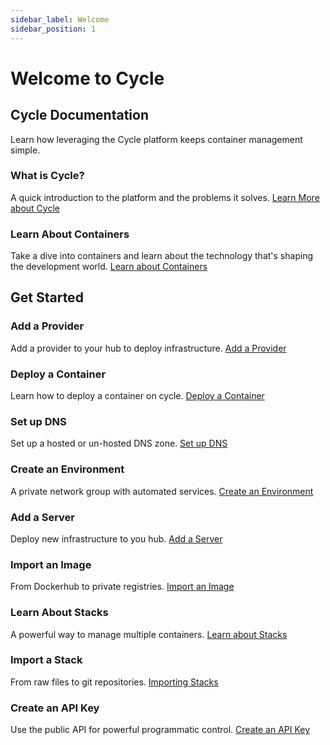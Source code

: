 ```yaml
---
sidebar_label: Welcome
sidebar_position: 1
---
```


# Welcome to Cycle

## Cycle Documentation

Learn how leveraging the Cycle platform keeps container management simple.

### What is Cycle?

A quick introduction to the platform and the problems it solves. [Learn More about Cycle](http://www.google.com)

### Learn About Containers

Take a dive into containers and learn about the technology that's shaping the development world. [Learn about Containers](http://www.google.com)

## Get Started

### Add a Provider

Add a provider to your hub to deploy infrastructure. [Add a Provider](http://www.google.com)

### Deploy a Container

Learn how to deploy a container on cycle. [Deploy a Container](http://www.google.com)

### Set up DNS

Set up a hosted or un-hosted DNS zone. [Set up DNS](http://www.google.com)

### Create an Environment

A private network group with automated services. [Create an Environment](http://www.google.com)

### Add a Server

Deploy new infrastructure to you hub. [Add a Server](http://www.google.com)

### Import an Image

From Dockerhub to private registries. [Import an Image](http://www.google.com)

### Learn About Stacks

A powerful way to manage multiple containers. [Learn about Stacks](http://www.google.com)

### Import a Stack

From raw files to git repositories. [Importing Stacks](http://www.google.com)

### Create an API Key

Use the public API for powerful programmatic control. [Create an API Key](http://www.google.com)

